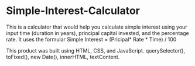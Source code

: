 # Simple-Interest-Calculator
This is a calculator that would help you calculate simple interest using your input time (duration in years), principal capital invested, and the percentage rate.
It uses the formular Simple Interest = (Pricipal* Rate * Time) / 100

This product was built using HTML, CSS, and JavaScript.
querySelector(), toFixed(), new Date(), innerHTML, textContent.
